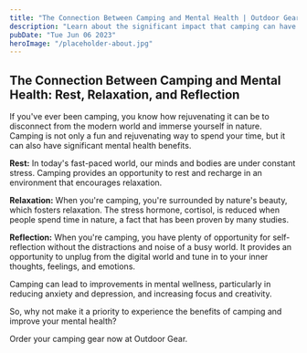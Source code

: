 ```yaml
---
title: "The Connection Between Camping and Mental Health | Outdoor Gear"
description: "Learn about the significant impact that camping can have on your mental health. Find out how rest, relaxation, and reflection can lead to better mental wellness and happiness. Order your camping gear now at Outdoor Gear."
pubDate: "Tue Jun 06 2023"
heroImage: "/placeholder-about.jpg"
---
```


## The Connection Between Camping and Mental Health: Rest, Relaxation, and Reflection

If you&#39;ve ever been camping, you know how rejuvenating it can be to disconnect from the modern world and immerse yourself in nature. Camping is not only a fun and rejuvenating way to spend your time, but it can also have significant mental health benefits.

**Rest:** In today&#39;s fast-paced world, our minds and bodies are under constant stress. Camping provides an opportunity to rest and recharge in an environment that encourages relaxation.

**Relaxation:** When you&#39;re camping, you&#39;re surrounded by nature&#39;s beauty, which fosters relaxation. The stress hormone, cortisol, is reduced when people spend time in nature, a fact that has been proven by many studies.

**Reflection:** When you&#39;re camping, you have plenty of opportunity for self-reflection without the distractions and noise of a busy world. It provides an opportunity to unplug from the digital world and tune in to your inner thoughts, feelings, and emotions.

Camping can lead to improvements in mental wellness, particularly in reducing anxiety and depression, and increasing focus and creativity.

So, why not make it a priority to experience the benefits of camping and improve your mental health?

Order your camping gear now at Outdoor Gear.
